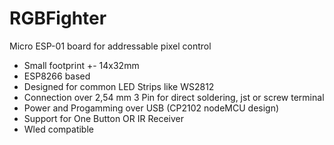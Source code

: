 # RGBFighter
Micro ESP-01 board for addressable pixel control

* Small footprint +- 14x32mm
* ESP8266 based
* Designed for common LED Strips like WS2812
* Connection over 2,54 mm 3 Pin for direct soldering, jst or screw terminal
* Power and Progamming over USB (CP2102 nodeMCU design)
* Support for One Button OR IR Receiver
* Wled compatible


